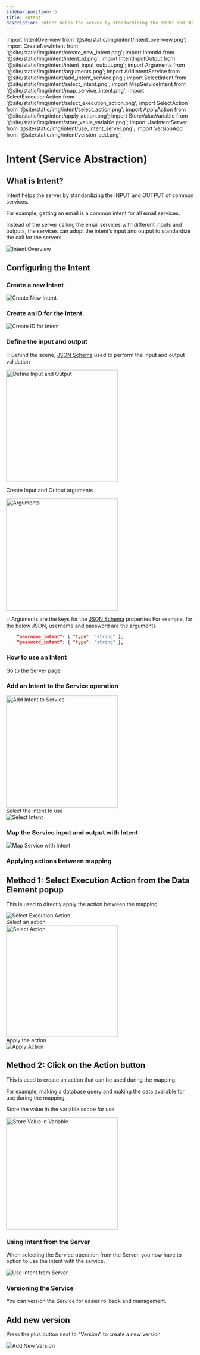 ```yaml
---
sidebar_position: 5
title: Intent
description: Intent helps the server by standardizing the INPUT and OUTPUT of common services.
---
```


import IntentOverview from '@site/static/img/intent/intent_overview.png';
import CreateNewIntent from '@site/static/img/intent/create_new_intent.png';
import IntentId from '@site/static/img/intent/intent_id.png';
import IntentInputOutput from '@site/static/img/intent/intent_input_output.png';
import Arguments from '@site/static/img/intent/arguments.png';
import AddIntentService from '@site/static/img/intent/add_intent_service.png';
import SelectIntent from '@site/static/img/intent/select_intent.png';
import MapServiceIntent from '@site/static/img/intent/map_service_intent.png';
import SelectExecutionAction from '@site/static/img/intent/select_execution_action.png';
import SelectAction from '@site/static/img/intent/select_action.png';
import ApplyAction from '@site/static/img/intent/apply_action.png';
import StoreValueVariable from '@site/static/img/intent/store_value_variable.png';
import UseIntentServer from '@site/static/img/intent/use_intent_server.png';
import VersionAdd from '@site/static/img/intent/version_add.png';

# Intent (Service Abstraction)

## What is Intent?

Intent helps the server by standardizing the INPUT and OUTPUT of common services.

For example, getting an email is a common intent for all email services.

Instead of the server calling the email services with different inputs and outputs, the services can adopt the intent’s input and output to standardize the call for the servers.

<div class="myResponsiveImg">
    <img src={IntentOverview} alt="Intent Overview" class="myResponsiveImg"/>
</div>

## Configuring the Intent

### Create a new Intent

<div class="myResponsiveImg">
    <img src={CreateNewIntent} alt="Create New Intent" class="myResponsiveImg"/>
</div>

### Create an ID for the Intent.

<div class="myResponsiveImg">
    <img src={IntentId} alt="Create ID for Intent" class="myResponsiveImg"/>
</div>

### Define the input and output

💡 Behind the scene, [JSON Schema](https://json-schema.org/understanding-json-schema/) used to perform the input and output validation

<div class="ResponsiveImg">
    <img src={IntentInputOutput} alt="Define Input and Output" width="300px" height="auto"  />
</div>

Create Input and Output arguments

<div class="ResponsiveImg">
    <img src={Arguments} alt="Arguments" 
    width="300px" height="auto" />
</div>

💡 Arguments are the keys for the [JSON Schema](https://json-schema.org/understanding-json-schema/) properties
For example, for the below JSON, username and password are the arguments

```json
    "username_intent": { "type": "string" },
    "password_intent": { "type": "string" },
```

### How to use an Intent

Go to the Server page

### Add an Intent to the Service operation

<div class="ResponsiveImg">
    <img src={AddIntentService} alt="Add Intent to Service" width="300px" height="auto"/>
</div>
Select the intent to use

<div class="myResponsiveImg">
    <img src={SelectIntent} alt="Select Intent" class="myResponsiveImg"/>
</div>

### Map the Service input and output with Intent

<div class="myResponsiveImg">
    <img src={MapServiceIntent} alt="Map Service with Intent" class="myResponsiveImg"/>
</div>

### Applying actions between mapping

## Method 1: Select Execution Action from the Data Element popup

This is used to directly apply the action between the mapping

<div class="myResponsiveImg">
    <img src={SelectExecutionAction} alt="Select Execution Action" class="myResponsiveImg"/>
</div>
Select an action

<div class="ResponsiveImg">
    <img src={SelectAction} alt="Select Action" width="300px" height="auto"/>
</div>
Apply the action

<div class="myResponsiveImg">
    <img src={ApplyAction} alt="Apply Action" class="myResponsiveImg"/>
</div>

## Method 2: Click on the Action button

This is used to create an action that can be used during the mapping.

For example, making a database query and making the data available for use during the mapping.

Store the value in the variable scope for use

<div class="ResponsiveImg">
    <img src={StoreValueVariable} alt="Store Value in Variable" width="300px" height="auto"/>
</div>

### Using Intent from the Server

When selecting the Service operation from the Server, you now have to option to use the intent with the service.

<div class="myResponsiveImg">
    <img src={UseIntentServer} alt="Use Intent from Server" class="myResponsiveImg"/>
</div>

### Versioning the Service

You can version the Service for easier rollback and management.

## Add new version

Press the plus button next to "Version" to create a new version

<div class="myResponsiveImg">
    <img src={VersionAdd} alt="Add New Version" class="myResponsiveImg"/>
</div>
